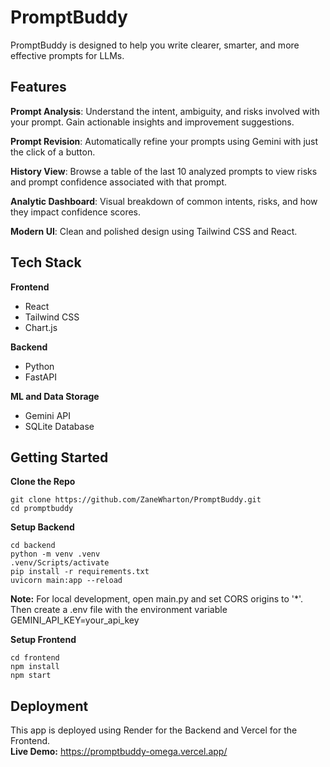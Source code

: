 # PromptBuddy

PromptBuddy is designed to help you write clearer, smarter, and more effective prompts for LLMs.

## Features

**Prompt Analysis**: Understand the intent, ambiguity, and risks involved with your prompt. Gain actionable insights and improvement suggestions.

**Prompt Revision**: Automatically refine your prompts using Gemini with just the click of a button.

**History View**: Browse a table of the last 10 analyzed prompts to view risks and prompt confidence associated with that prompt.

**Analytic Dashboard**: Visual breakdown of common intents, risks, and how they impact confidence scores.

**Modern UI**: Clean and polished design using Tailwind CSS and React.

## Tech Stack

**Frontend**
- React
- Tailwind CSS
- Chart.js

**Backend**
- Python
- FastAPI

**ML and Data Storage**
- Gemini API
- SQLite Database

## Getting Started

**Clone the Repo**
```
git clone https://github.com/ZaneWharton/PromptBuddy.git
cd promptbuddy
```

**Setup Backend**
```
cd backend
python -m venv .venv
.venv/Scripts/activate
pip install -r requirements.txt
uvicorn main:app --reload
```
**Note:** For local development, open main.py and set CORS origins to '*'. Then create a .env file with the environment variable GEMINI_API_KEY=your_api_key

**Setup Frontend**
```
cd frontend
npm install
npm start
```

## Deployment

This app is deployed using Render for the Backend and Vercel for the Frontend.  
**Live Demo:** https://promptbuddy-omega.vercel.app/